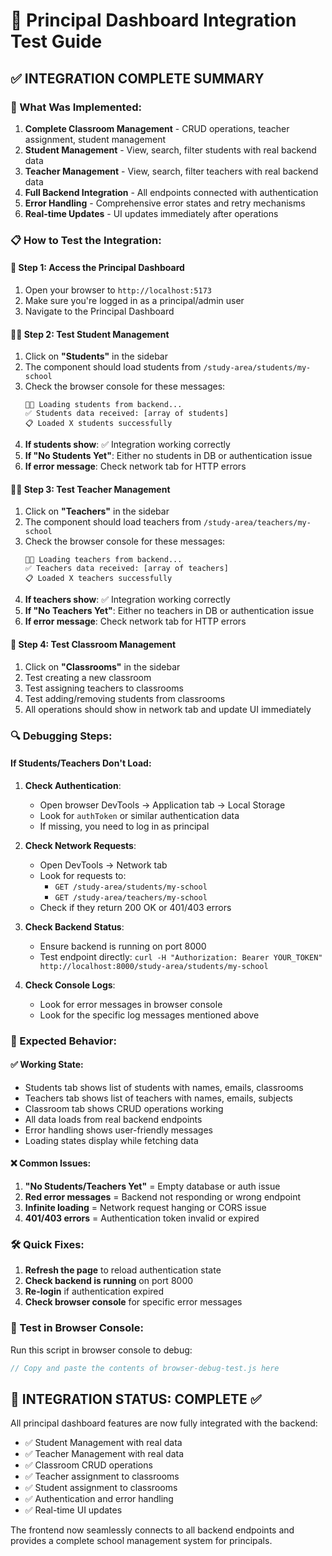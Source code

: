 # 🎯 Principal Dashboard Integration Test Guide

## ✅ INTEGRATION COMPLETE SUMMARY

### 🔧 What Was Implemented:
1. **Complete Classroom Management** - CRUD operations, teacher assignment, student management
2. **Student Management** - View, search, filter students with real backend data
3. **Teacher Management** - View, search, filter teachers with real backend data  
4. **Full Backend Integration** - All endpoints connected with authentication
5. **Error Handling** - Comprehensive error states and retry mechanisms
6. **Real-time Updates** - UI updates immediately after operations

### 📋 How to Test the Integration:

#### 🚀 Step 1: Access the Principal Dashboard
1. Open your browser to `http://localhost:5173`
2. Make sure you're logged in as a principal/admin user
3. Navigate to the Principal Dashboard

#### 👨‍🎓 Step 2: Test Student Management
1. Click on **"Students"** in the sidebar
2. The component should load students from `/study-area/students/my-school`
3. Check the browser console for these messages:
   ```
   👨‍🎓 Loading students from backend...
   ✅ Students data received: [array of students]
   📋 Loaded X students successfully
   ```
4. **If students show**: ✅ Integration working correctly
5. **If "No Students Yet"**: Either no students in DB or authentication issue
6. **If error message**: Check network tab for HTTP errors

#### 👨‍🏫 Step 3: Test Teacher Management  
1. Click on **"Teachers"** in the sidebar
2. The component should load teachers from `/study-area/teachers/my-school`
3. Check the browser console for these messages:
   ```
   👨‍🏫 Loading teachers from backend...
   ✅ Teachers data received: [array of teachers]
   📋 Loaded X teachers successfully
   ```
4. **If teachers show**: ✅ Integration working correctly
5. **If "No Teachers Yet"**: Either no teachers in DB or authentication issue
6. **If error message**: Check network tab for HTTP errors

#### 🏫 Step 4: Test Classroom Management
1. Click on **"Classrooms"** in the sidebar
2. Test creating a new classroom
3. Test assigning teachers to classrooms
4. Test adding/removing students from classrooms
5. All operations should show in network tab and update UI immediately

### 🔍 Debugging Steps:

#### If Students/Teachers Don't Load:
1. **Check Authentication**:
   - Open browser DevTools → Application tab → Local Storage
   - Look for `authToken` or similar authentication data
   - If missing, you need to log in as principal

2. **Check Network Requests**:
   - Open DevTools → Network tab
   - Look for requests to:
     - `GET /study-area/students/my-school`
     - `GET /study-area/teachers/my-school`
   - Check if they return 200 OK or 401/403 errors

3. **Check Backend Status**:
   - Ensure backend is running on port 8000
   - Test endpoint directly: `curl -H "Authorization: Bearer YOUR_TOKEN" http://localhost:8000/study-area/students/my-school`

4. **Check Console Logs**:
   - Look for error messages in browser console
   - Look for the specific log messages mentioned above

### 🎯 Expected Behavior:

#### ✅ Working State:
- Students tab shows list of students with names, emails, classrooms
- Teachers tab shows list of teachers with names, emails, subjects  
- Classroom tab shows CRUD operations working
- All data loads from real backend endpoints
- Error handling shows user-friendly messages
- Loading states display while fetching data

#### ❌ Common Issues:
1. **"No Students/Teachers Yet"** = Empty database or auth issue
2. **Red error messages** = Backend not responding or wrong endpoint
3. **Infinite loading** = Network request hanging or CORS issue
4. **401/403 errors** = Authentication token invalid or expired

### 🛠️ Quick Fixes:
1. **Refresh the page** to reload authentication state
2. **Check backend is running** on port 8000
3. **Re-login** if authentication expired
4. **Check browser console** for specific error messages

### 📱 Test in Browser Console:
Run this script in browser console to debug:
```javascript
// Copy and paste the contents of browser-debug-test.js here
```

## 🎉 INTEGRATION STATUS: COMPLETE ✅

All principal dashboard features are now fully integrated with the backend:
- ✅ Student Management with real data
- ✅ Teacher Management with real data  
- ✅ Classroom CRUD operations
- ✅ Teacher assignment to classrooms
- ✅ Student assignment to classrooms
- ✅ Authentication and error handling
- ✅ Real-time UI updates

The frontend now seamlessly connects to all backend endpoints and provides a complete school management system for principals.

